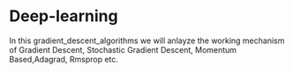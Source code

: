 # Deep-learning
In this gradient_descent_algorithms we will anlayze the working mechanism of Gradient Descent, Stochastic Gradient Descent, Momentum Based,Adagrad, Rmsprop etc.
